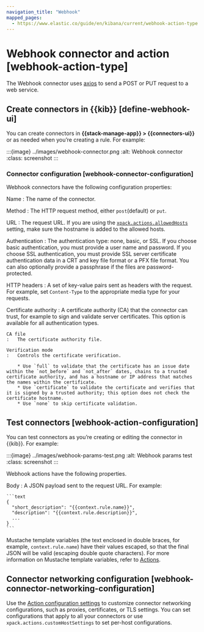 ```yaml
---
navigation_title: "Webhook"
mapped_pages:
  - https://www.elastic.co/guide/en/kibana/current/webhook-action-type.html
---
```


# Webhook connector and action [webhook-action-type]


The Webhook connector uses [axios](https://github.com/axios/axios) to send a POST or PUT request to a web service.


## Create connectors in {{kib}} [define-webhook-ui]

You can create connectors in **{{stack-manage-app}} > {{connectors-ui}}** or as needed when you’re creating a rule. For example:

:::{image} ../images/webhook-connector.png
:alt: Webhook connector
:class: screenshot
:::


### Connector configuration [webhook-connector-configuration]

Webhook connectors have the following configuration properties:

Name
:   The name of the connector.

Method
:   The HTTP request method, either `post`(default) or `put`.

URL
:   The request URL. If you are using the [`xpack.actions.allowedHosts`](/reference/configuration-reference/alerting-settings.md#action-settings) setting, make sure the hostname is added to the allowed hosts.

Authentication
:   The authentication type: none, basic, or SSL. If you choose basic authentication, you must provide a user name and password. If you choose SSL authentication, you must provide SSL server certificate authentication data in a CRT and key file format or a PFX file format. You can also optionally provide a passphrase if the files are password-protected.

HTTP headers
:   A set of key-value pairs sent as headers with the request. For example, set `Content-Type` to the appropriate media type for your requests.

Certificate authority
:   A certificate authority (CA) that the connector can trust, for example to sign and validate server certificates. This option is available for all authentication types.

    CA file
    :   The certificate authority file.

    Verification mode
    :   Controls the certificate verification.

        * Use `full` to validate that the certificate has an issue date within the `not_before` and `not_after` dates, chains to a trusted certificate authority, and has a hostname or IP address that matches the names within the certificate.
        * Use `certificate` to validate the certificate and verifies that it is signed by a trusted authority; this option does not check the certificate hostname.
        * Use `none` to skip certificate validation.



## Test connectors [webhook-action-configuration]

You can test connectors as you’re creating or editing the connector in {{kib}}. For example:

:::{image} ../images/webhook-params-test.png
:alt: Webhook params test
:class: screenshot
:::

Webhook actions have the following properties.

Body
:   A JSON payload sent to the request URL. For example:

    ```text
    {
      "short_description": "{{context.rule.name}}",
      "description": "{{context.rule.description}}",
      ...
    }
    ```


Mustache template variables (the text enclosed in double braces, for example, `context.rule.name`) have their values escaped, so that the final JSON will be valid (escaping double quote characters). For more information on Mustache template variables, refer to [Actions](docs-content://explore-analyze/alerts-cases/alerts/create-manage-rules.md#defining-rules-actions-details).


## Connector networking configuration [webhook-connector-networking-configuration]

Use the [Action configuration settings](/reference/configuration-reference/alerting-settings.md#action-settings) to customize connector networking configurations, such as proxies, certificates, or TLS settings. You can set configurations that apply to all your connectors or use `xpack.actions.customHostSettings` to set per-host configurations.

